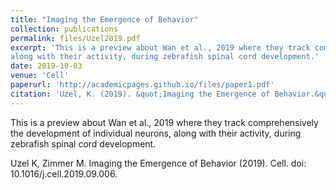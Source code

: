 ```yaml
---
title: "Imaging the Emergence of Behavior"
collection: publications
permalink: files/Uzel2019.pdf
excerpt: 'This is a preview about Wan et al., 2019 where they track comprehensively the development of individual neurons,
along with their activity, during zebrafish spinal cord development.'
date: 2019-10-03
venue: 'Cell'
paperurl: 'http://academicpages.github.io/files/paper1.pdf'
citation: 'Uzel, K. (2019). &quot;Imaging the Emergence of Behavior.&quot; <i>Cell</i>.'
---
```

This is a preview about Wan et al., 2019 where they track comprehensively the development of individual neurons,
along with their activity, during zebrafish spinal cord development.

<k>Uzel K<k>, Zimmer M. Imaging the Emergence of Behavior (2019). Cell.
doi: 10.1016/j.cell.2019.09.006.

